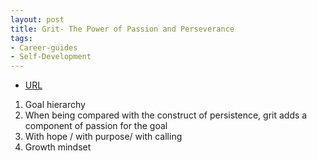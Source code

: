 ```yaml
---
layout: post
title: Grit- The Power of Passion and Perseverance
tags:
- Career-guides
- Self-Development
---
```



- [URL](https://www.amazon.com/Grit-Passion-Perseverance-Angela-Duckworth-ebook/dp/B010MH9V3W/ref=sr_1_1?s=books&ie=UTF8&qid=1497747525&sr=1-1&keywords=Grit)

1. Goal hierarchy
2. When being compared with the construct of persistence, grit adds a component of passion for the goal
3. With hope / with purpose/ with calling
4. Growth mindset
